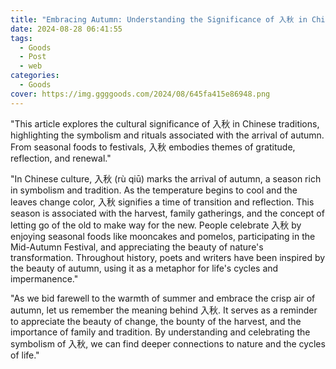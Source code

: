 ```yaml
---
title: "Embracing Autumn: Understanding the Significance of 入秋 in Chinese Culture"
date: 2024-08-28 06:41:55
tags:
  - Goods
  - Post
  - web
categories:
  - Goods
cover: https://img.ggggoods.com/2024/08/645fa415e86948.png
---
```


"This article explores the cultural significance of 入秋 in Chinese traditions, highlighting the symbolism and rituals associated with the arrival of autumn. From seasonal foods to festivals, 入秋 embodies themes of gratitude, reflection, and renewal."

"In Chinese culture, 入秋 (rù qiū) marks the arrival of autumn, a season rich in symbolism and tradition. As the temperature begins to cool and the leaves change color, 入秋 signifies a time of transition and reflection. This season is associated with the harvest, family gatherings, and the concept of letting go of the old to make way for the new. People celebrate 入秋 by enjoying seasonal foods like mooncakes and pomelos, participating in the Mid-Autumn Festival, and appreciating the beauty of nature's transformation. Throughout history, poets and writers have been inspired by the beauty of autumn, using it as a metaphor for life's cycles and impermanence."

"As we bid farewell to the warmth of summer and embrace the crisp air of autumn, let us remember the meaning behind 入秋. It serves as a reminder to appreciate the beauty of change, the bounty of the harvest, and the importance of family and tradition. By understanding and celebrating the symbolism of 入秋, we can find deeper connections to nature and the cycles of life."
